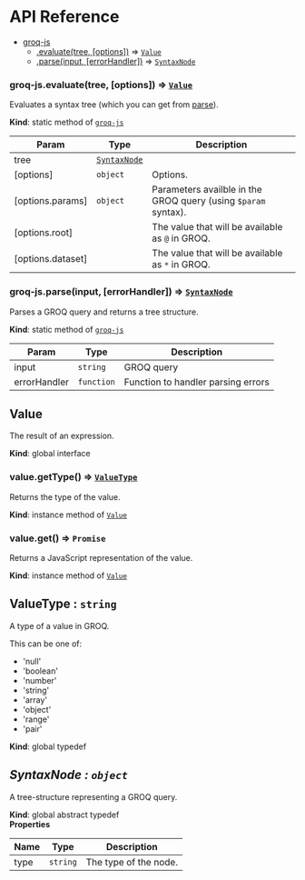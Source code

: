# API Reference
* [groq-js](#module_groq-js)
    * [.evaluate(tree, [options])](#module_groq-js.evaluate) ⇒ [<code>Value</code>](#Value)
    * [.parse(input, [errorHandler])](#module_groq-js.parse) ⇒ [<code>SyntaxNode</code>](#SyntaxNode)


<a name="module_groq-js.evaluate"></a>

### groq-js.evaluate(tree, [options]) ⇒ [<code>Value</code>](#Value)
Evaluates a syntax tree (which you can get from [parse](#module_groq-js.parse)).

**Kind**: static method of [<code>groq-js</code>](#module_groq-js)  

| Param | Type | Description |
| --- | --- | --- |
| tree | [<code>SyntaxNode</code>](#SyntaxNode) |  |
| [options] | <code>object</code> | Options. |
| [options.params] | <code>object</code> | Parameters availble in the GROQ query (using `$param` syntax). |
| [options.root] |  | The value that will be available as `@` in GROQ. |
| [options.dataset] |  | The value that will be available as `*` in GROQ. |

<a name="module_groq-js.parse"></a>

### groq-js.parse(input, [errorHandler]) ⇒ [<code>SyntaxNode</code>](#SyntaxNode)
Parses a GROQ query and returns a tree structure.

**Kind**: static method of [<code>groq-js</code>](#module_groq-js)  

| Param | Type | Description |
| --- | --- | --- |
| input | <code>string</code> | GROQ query |
| errorHandler | <code>function</code> | Function to handler parsing errors |


<a name="Value"></a>

## Value
The result of an expression.

**Kind**: global interface  
<a name="Value+getType"></a>

### value.getType() ⇒ [<code>ValueType</code>](#ValueType)
Returns the type of the value.

**Kind**: instance method of [<code>Value</code>](#Value)  
<a name="Value+get"></a>

### value.get() ⇒ <code>Promise</code>
Returns a JavaScript representation of the value.

**Kind**: instance method of [<code>Value</code>](#Value)  
<a name="ValueType"></a>

## ValueType : <code>string</code>
A type of a value in GROQ.

This can be one of:
- 'null'
- 'boolean'
- 'number'
- 'string'
- 'array'
- 'object'
- 'range'
- 'pair'

**Kind**: global typedef  
<a name="SyntaxNode"></a>

## *SyntaxNode : <code>object</code>*
A tree-structure representing a GROQ query.

**Kind**: global abstract typedef  
**Properties**

| Name | Type | Description |
| --- | --- | --- |
| type | <code>string</code> | The type of the node. |


